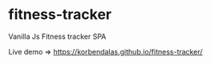 # fitness-tracker
Vanilla Js Fitness tracker SPA

Live demo => https://korbendalas.github.io/fitness-tracker/

